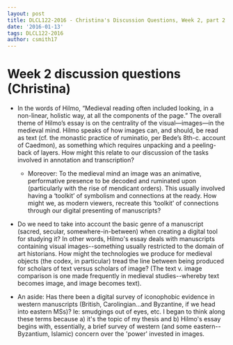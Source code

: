 ```yaml
---
layout: post
title: DLCL122-2016 - Christina's Discussion Questions, Week 2, part 2
date: '2016-01-13'
tags: DLCL122-2016
author: csmith17
---
```


# Week 2 discussion questions (Christina)

* In the words of Hilmo, “Medieval reading often included looking, in a non-linear, holistic way, at all the components of the page.”  The overall theme of Hilmo’s essay is on the centrality of the visual—images—in the medieval mind.  Hilmo speaks of how images can, and should, be read as text (cf. the monastic practice of ruminatio, per Bede’s 8th-c. account of Caedmon), as something which requires unpacking and a peeling-back of layers.  How might this relate to our discussion of the tasks involved in annotation and transcription?  
	* Moreover: To the medieval mind an image was an animative, performative presence to be decoded and ruminated upon (particularly with the rise of mendicant orders).  This usually involved having a ‘toolkit’ of symbolism and connections at the ready. How might we, as modern viewers, recreate this ‘toolkit’ of connections through our digital presenting of manuscripts?  
* Do we need to take into account the basic genre of a manuscript (sacred, secular, somewhere-in-between) when creating a digital tool for studying it?  In other words, Hilmo's essay deals with manuscripts containing visual images--something usually restricted to the domain of art historians.  How might the technologies we produce for medieval objects (the codex, in particular) tread the line between being produced for scholars of text versus scholars of image? (The text v. image comparison is one made frequently in medieval studies--whereby text becomes image, and image becomes text).

* An aside: Has there been a digital survey of iconophobic evidence in western manuscripts (British, Carolingian...and Byzantine, if we head into eastern MSs)?  Ie: smudgings out of eyes, etc.  I began to think along these terms because a) it's the topic of my thesis and b) Hilmo's essay begins with, essentially, a brief survey of western (and some eastern--Byzantium, Islamic) concern over the 'power' invested in images.
